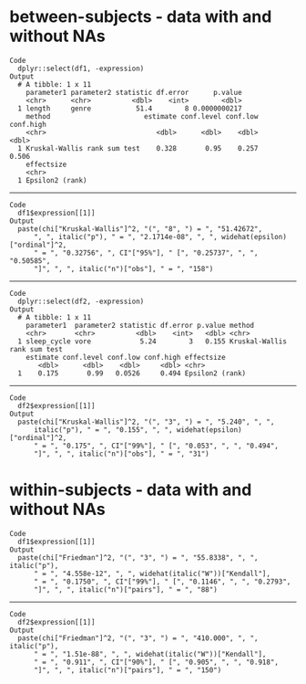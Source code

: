 # between-subjects - data with and without NAs

    Code
      dplyr::select(df1, -expression)
    Output
      # A tibble: 1 x 11
        parameter1 parameter2 statistic df.error      p.value
        <chr>      <chr>          <dbl>    <int>        <dbl>
      1 length     genre           51.4        8 0.0000000217
        method                       estimate conf.level conf.low conf.high
        <chr>                           <dbl>      <dbl>    <dbl>     <dbl>
      1 Kruskal-Wallis rank sum test    0.328       0.95    0.257     0.506
        effectsize     
        <chr>          
      1 Epsilon2 (rank)

---

    Code
      df1$expression[[1]]
    Output
      paste(chi["Kruskal-Wallis"]^2, "(", "8", ") = ", "51.42672", 
          ", ", italic("p"), " = ", "2.1714e-08", ", ", widehat(epsilon)["ordinal"]^2, 
          " = ", "0.32756", ", CI"["95%"], " [", "0.25737", ", ", "0.50585", 
          "]", ", ", italic("n")["obs"], " = ", "158")

---

    Code
      dplyr::select(df2, -expression)
    Output
      # A tibble: 1 x 11
        parameter1  parameter2 statistic df.error p.value method                      
        <chr>       <chr>          <dbl>    <int>   <dbl> <chr>                       
      1 sleep_cycle vore            5.24        3   0.155 Kruskal-Wallis rank sum test
        estimate conf.level conf.low conf.high effectsize     
           <dbl>      <dbl>    <dbl>     <dbl> <chr>          
      1    0.175       0.99   0.0526     0.494 Epsilon2 (rank)

---

    Code
      df2$expression[[1]]
    Output
      paste(chi["Kruskal-Wallis"]^2, "(", "3", ") = ", "5.240", ", ", 
          italic("p"), " = ", "0.155", ", ", widehat(epsilon)["ordinal"]^2, 
          " = ", "0.175", ", CI"["99%"], " [", "0.053", ", ", "0.494", 
          "]", ", ", italic("n")["obs"], " = ", "31")

# within-subjects - data with and without NAs

    Code
      df1$expression[[1]]
    Output
      paste(chi["Friedman"]^2, "(", "3", ") = ", "55.8338", ", ", italic("p"), 
          " = ", "4.558e-12", ", ", widehat(italic("W"))["Kendall"], 
          " = ", "0.1750", ", CI"["99%"], " [", "0.1146", ", ", "0.2793", 
          "]", ", ", italic("n")["pairs"], " = ", "88")

---

    Code
      df2$expression[[1]]
    Output
      paste(chi["Friedman"]^2, "(", "3", ") = ", "410.000", ", ", italic("p"), 
          " = ", "1.51e-88", ", ", widehat(italic("W"))["Kendall"], 
          " = ", "0.911", ", CI"["90%"], " [", "0.905", ", ", "0.918", 
          "]", ", ", italic("n")["pairs"], " = ", "150")

